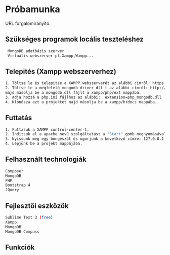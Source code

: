 # Próbamunka

URL forgalomirányitó.

## Szükséges programok locális teszteléshez
 ```sh
  MongoDB adatbázis szerver
  Virtuális webszerver pl.Xampp,Wampp...
  ```
## Telepités (Xampp webszerverhez)
```sh
1. Töltse le és telepitse a XAMPP webszerverét az alábbi címről: https://www.apachefriends.org/hu/index.html
2. Töltse le a megfelelő mongodb driver dll-t az alábbi címről: http://pecl.php.net/package/mongodb/1.5.2/windows 
majd másolja be a mongodb.dll fájlt a xampp/php/ext mappába.
3. Adja hozzá a php.ini fájlhoz az alábbi:  extension=php_mongodb.dll
4. Klónózza ezt a projektet majd másolja be a xampp/htdocs mappába.
```
## Futtatás
```sh
1. Futtasuk a XAMPP control-center-t.
2. Inditsuk el a apache nevű szolgáltatást a "Start" gomb megnyomásával.
3. Nyissunk meg egy böngészőt és ugorjunk a következő címre: 127.0.0.1
4. Lépjünk be a projekt mappájába.
```
## Felhasznált technologiák
 ```sh
 Composer
 MongoDB
 PHP
 Bootstrap 4
 JQuery
```
## Fejlesztői eszközök
 ```sh
 Sublime Text 3 (free)
 Xampp
 MongoDB
 MongoDB Compass
 ```
 ## Funkciók
